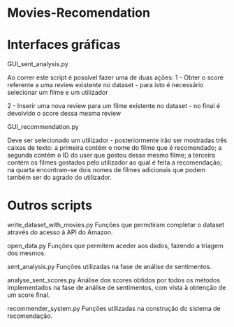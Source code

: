 # Movies-Recomendation


# Interfaces gráficas
GUI_sent_analysis.py

Ao correr este script é possível fazer uma de duas ações:
1 - Obter o score referente a uma review existente no dataset - para isto é necessário selecionar um filme e um utilizador

2 - Inserir uma nova review para um filme existente no dataset - no final é devolvido o score dessa mesma review

GUI_recommendation.py

Deve ser selecionado um utilizador - posteriormente irão ser mostradas três caixas de texto: a primeira contém o nome do filme que é recomendado; a segunda contém o ID do user que gostou desse mesmo filme; a terceira contém os filmes gostados pelo utilizador ao qual é feita a recomendação; na quarta encontram-se dois nomes de filmes adicionais que podem também ser do agrado do utilizador.

# Outros scripts

write_dataset_with_movies.py
Funções que permitiram completar o dataset através do acesso à API do Amazon.

open_data.py
Funções que permitem aceder aos dados, fazendo a triagem dos mesmos.

sent_analysis.py
Funções utilizadas na fase de análise de sentimentos.

analyse_sent_scores.py
Análise dos scores obtidos por todos os métodos implementados na fase de análise de sentimentos, com vista à obtenção de um score final.

recommender_system.py
Funções utilizadas na construção do sistema de recomendação.
